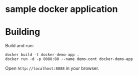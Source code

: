 # sample docker application

# Building
Build and run:
```
docker build -t docker-demo-app . 
docker run -d -p 8088:80 --name demo-cont docker-demo-app
```
Open `http://localhost:8088` in your browser.
